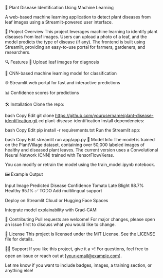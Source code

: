 🌿 Plant Disease Identification Using Machine Learning

A web-based machine learning application to detect plant diseases from leaf images using a Streamlit-powered user interface.

🧠 Project Overview
This project leverages machine learning to identify plant diseases from leaf images. Users can upload a photo of a leaf, and the model predicts the type of disease (if any). The frontend is built using Streamlit, providing an easy-to-use portal for farmers, gardeners, and researchers.

🔍 Features
📸 Upload leaf images for diagnosis

🧠 CNN-based machine learning model for classification

🌐 Streamlit web portal for fast and interactive predictions

📊 Confidence scores for predictions


🛠️ Installation
Clone the repo:

bash
Copy
Edit
git clone https://github.com/yourusername/plant-disease-identification.git
cd plant-disease-identification
Install dependencies:

bash
Copy
Edit
pip install -r requirements.txt
Run the Streamlit app:

bash
Copy
Edit
streamlit run app/app.py
🧪 Model Info
The model is trained on the PlantVillage dataset, containing over 50,000 labeled images of healthy and diseased plant leaves. The current version uses a Convolutional Neural Network (CNN) trained with TensorFlow/Keras.

You can modify or retrain the model using the train_model.ipynb notebook.

🖼️ Example Output

Input Image	Predicted Disease	Confidence
Tomato Late Blight	98.7%
Healthy	95.1%
✅ TODO
 Add multilingual support

 Deploy on Streamlit Cloud or Hugging Face Spaces

 Integrate model explainability with Grad-CAM

🤝 Contributing
Pull requests are welcome! For major changes, please open an issue first to discuss what you would like to change.

📄 License
This project is licensed under the MIT License. See the LICENSE file for details.

🙋‍♀️ Support
If you like this project, give it a ⭐️!
For questions, feel free to open an issue or reach out at [your-email@example.com].

Let me know if you want to include badges, images, a training section, or anything else!






